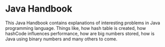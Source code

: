 # Java Handbook

This Java Handbook contains explanations of interesting problems in Java programming language. Things like, how hash table is created, how hashCode influences performance, how are big numbers stored, how is Java using binary numbers and many others to come. 

